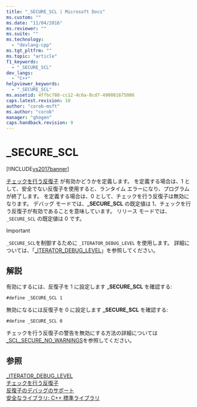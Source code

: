 ```yaml
---
title: "_SECURE_SCL | Microsoft Docs"
ms.custom: ""
ms.date: "11/04/2016"
ms.reviewer: ""
ms.suite: ""
ms.technology: 
  - "devlang-cpp"
ms.tgt_pltfrm: ""
ms.topic: "article"
f1_keywords: 
  - "_SECURE_SCL"
dev_langs: 
  - "C++"
helpviewer_keywords: 
  - "_SECURE_SCL"
ms.assetid: 4ffbc788-cc12-4c6a-8cd7-490081675086
caps.latest.revision: 10
author: "corob-msft"
ms.author: "corob"
manager: "ghogen"
caps.handback.revision: 9
---
```

# _SECURE_SCL
[!INCLUDE[vs2017banner](../assembler/inline/includes/vs2017banner.md)]

[チェックを行う反復子](../standard-library/checked-iterators.md) が有効かどうかを定義します。  を定義する場合は、1 として、安全でない反復子を使用すると、ランタイム エラーになり、プログラムが終了します。  を定義する場合は、0 として、チェックを行う反復子は無効になります。  デバッグ モードでは、**\_SECURE\_SCL** の既定値は 1、チェックを行う反復子が有効であることを意味しています。  リリース モードでは、`_SECURE_SCL` の既定値は 0 です。  
  
> [!IMPORTANT]
>  `_SECURE_SCL`を制御するために `_ITERATOR_DEBUG_LEVEL` を使用します。  詳細については、「[\_ITERATOR\_DEBUG\_LEVEL](../standard-library/iterator-debug-level.md)」を参照してください。  
  
## 解説  
 有効にするには、反復子を 1 に設定します **\_SECURE\_SCL** を確認する:  
  
```  
#define _SECURE_SCL 1  
```  
  
 無効になるには反復子を 0 に設定します **\_SECURE\_SCL** を確認する:  
  
```  
#define _SECURE_SCL 0  
```  
  
 チェックを行う反復子の警告を無効にする方法の詳細については [\_SCL\_SECURE\_NO\_WARNINGS](../standard-library/scl-secure-no-warnings.md)を参照してください。  
  
## 参照  
 [\_ITERATOR\_DEBUG\_LEVEL](../standard-library/iterator-debug-level.md)   
 [チェックを行う反復子](../standard-library/checked-iterators.md)   
 [反復子のデバッグのサポート](../standard-library/debug-iterator-support.md)   
 [安全なライブラリ: C\+\+ 標準ライブラリ](../standard-library/safe-libraries-cpp-standard-library.md)